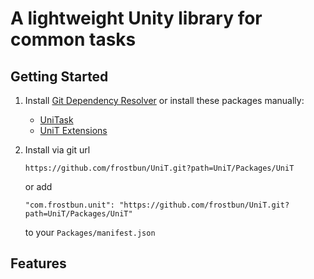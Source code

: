 # A lightweight Unity library for common tasks

## Getting Started

1. Install [Git Dependency Resolver](https://github.com/mob-sakai/GitDependencyResolverForUnity) or install these packages manually:
    - [UniTask](https://github.com/Cysharp/UniTask)
    - [UniT Extensions](https://github.com/frostbun/UniT.Extensions)

2. Install via git url
    ```
    https://github.com/frostbun/UniT.git?path=UniT/Packages/UniT
    ```
    or add
    ```
    "com.frostbun.unit": "https://github.com/frostbun/UniT.git?path=UniT/Packages/UniT"
    ```
    to your `Packages/manifest.json`

## Features
